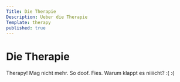 ```yaml
---
Title: Die Therapie
Description: Ueber die Therapie
Template: therapy
published: true
---
```


# Die Therapie

Therapy! Mag nicht mehr. So doof. Fies. Warum klappt es niiiicht? :( :(

